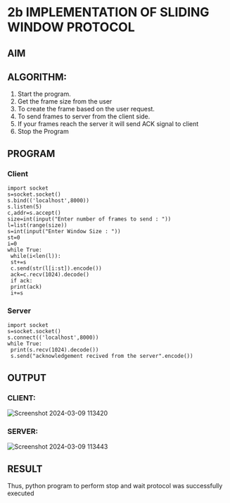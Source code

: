 # 2b IMPLEMENTATION OF SLIDING WINDOW PROTOCOL
## AIM
## ALGORITHM:
1. Start the program.
2. Get the frame size from the user
3. To create the frame based on the user request.
4. To send frames to server from the client side.
5. If your frames reach the server it will send ACK signal to client
6. Stop the Program
## PROGRAM

### Client
```
import socket
s=socket.socket()
s.bind(('localhost',8000))
s.listen(5)
c,addr=s.accept()
size=int(input("Enter number of frames to send : "))
l=list(range(size))
s=int(input("Enter Window Size : "))
st=0
i=0
while True:
 while(i<len(l)):
 st+=s
 c.send(str(l[i:st]).encode())
 ack=c.recv(1024).decode()
 if ack:
 print(ack)
 i+=s
```

### Server
```
import socket
s=socket.socket()
s.connect(('localhost',8000))
while True: 
 print(s.recv(1024).decode())
 s.send("acknowledgement recived from the server".encode())
```
## OUTPUT
### CLIENT:
![Screenshot 2024-03-09 113420](https://github.com/Harevasu/2b_SLIDING_WINDOW_PROTOCOL/assets/147985044/d7c652b7-676b-4294-8808-c53cec509f26)
### SERVER:
![Screenshot 2024-03-09 113443](https://github.com/Harevasu/2b_SLIDING_WINDOW_PROTOCOL/assets/147985044/ae5ba94f-6563-4e78-af04-c22915fa354a)

## RESULT
Thus, python program to perform stop and wait protocol was successfully executed
